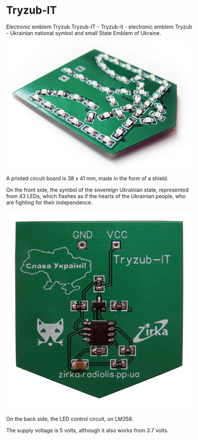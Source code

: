 # Tryzub-IT
Electronic emblem Tryzub
Tryzub-IT - Tryzub-it - electronic emblem Tryzub - Ukrainian national symbol and small State Emblem of Ukraine.

![Tryzub-IT](https://raw.githubusercontent.com/ZirkaTech/Tryzub-IT/master/tryzub-it_3.jpg)

A printed circuit board is 38 x 41 mm, made in the form of a shield.

On the front side, the symbol of the sovereign Ukrainian state, represented from 43 LEDs, which flashes as if the hearts of the Ukrainian people, who are fighting for their independence.

![Tryzub-IT](https://raw.githubusercontent.com/ZirkaTech/Tryzub-IT/master/tryzub-it_2.jpg)

On the back side, the LED control circuit, on LM358.

The supply voltage is 5 volts, although it also works from 3.7 volts.
